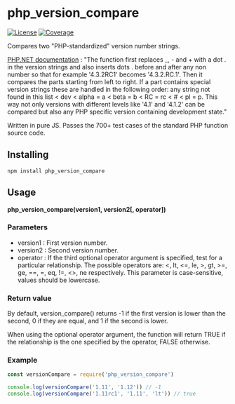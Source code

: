 # php_version_compare
[![License](https://img.shields.io/badge/license-Apache%202.0-blue.svg)](https://opensource.org/licenses/Apache-2.0)
[![Coverage](https://img.shields.io/badge/coverage-100%25-green.svg)](https://img.shields.io/badge/coverage-100%25-green.svg)

Compares two "PHP-standardized" version number strings.

[PHP.NET documentation](http://php.net/manual/en/function.version-compare.php) : "The function first replaces _, - and + with a dot . in the version strings and also inserts dots . before and after any non number so that for example '4.3.2RC1' becomes '4.3.2.RC.1'. Then it compares the parts starting from left to right. If a part contains special version strings these are handled in the following order: any string not found in this list < dev < alpha = a < beta = b < RC = rc < # < pl = p. This way not only versions with different levels like '4.1' and '4.1.2' can be compared but also any PHP specific version containing development state."

Written in pure JS. Passes the 700+ test cases of the standard PHP function source code.

Installing
-----------------------

```shell
npm install php_version_compare
```

Usage
-----------------------
__php_version_compare(version1, version2[, operator])__

### Parameters
* version1 : First version number.
* version2 : Second version number.
* operator : If the third optional operator argument is specified, test for a particular relationship. The possible operators are: <, lt, <=, le, >, gt, >=, ge, ==, =, eq, !=, <>, ne respectively.
This parameter is case-sensitive, values should be lowercase.

### Return value

By default, version_compare() returns -1 if the first version is lower than the second, 0 if they are equal, and 1 if the second is lower.

When using the optional operator argument, the function will return TRUE if the relationship is the one specified by the operator, FALSE otherwise.

### Example

```javascript
const versionCompare = require('php_version_compare')

console.log(versionCompare('1.11', '1.12')) // -1
console.log(versionCompare('1.11rc1', '1.11', 'lt')) // true
```

